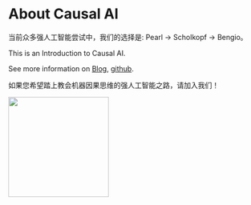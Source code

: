 # About Causal AI


当前众多强人工智能尝试中，我们的选择是: Pearl -> Scholkopf -> Bengio。

This is an Introduction to Causal AI.

See more information on [Blog](https://sites.google.com/view/minituring/home), [github](https://sites.google.com/view/minituring/home).

如果您希望踏上教会机器因果思维的强人工智能之路，请加入我们！

<img src='logos/qrcode.jpeg' width=200></img>
